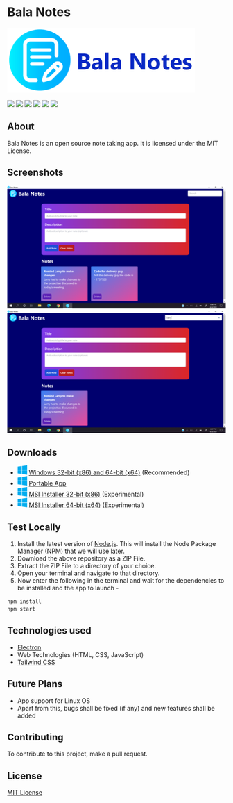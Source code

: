 # Bala Notes

<img src="./screenshots/banner.png" alt="Banner" height="150"/>

<span>![](https://img.shields.io/static/v1?style=for-the-badge&label=Made%20with&message=Javascript&color=yellow) [![](https://img.shields.io/static/v1?style=for-the-badge&label=license&message=MIT&color=blue)](./LICENSE) ![](https://img.shields.io/static/v1?style=for-the-badge&label=Made%20with&message=Electron&color=blueviolet) ![](https://img.shields.io/static/v1?style=for-the-badge&label=node&message=v15.9.0&color=green) ![](https://img.shields.io/static/v1?style=for-the-badge&label=npm&message=v7.8.0&color=blue) ![](https://img.shields.io/static/v1?style=for-the-badge&label=Uses&message=TailwindCSS&color=009dff)</span>

## About

Bala Notes is an open source note taking app. It is licensed under the MIT License.

## Screenshots

![Screenshot 1](./screenshots/Screenshot.png)
![Screenshot 2](./screenshots/Screenshot_2.png)

## Downloads

- <img src="./screenshots/windows.png" width="22"> [Windows 32-bit (x86) and 64-bit (x64)](https://github.com/K-Balaji/BalaNotes/releases/download/4.0.0/Bala_Notes_Setup_x86_x64.exe) (Recommended)
- <img src="./screenshots/windows.png" width="22"> [Portable App](https://github.com/K-Balaji/BalaNotes/releases/download/4.0.0/Bala_Notes_Portable.exe)
- <img src="./screenshots/windows.png" width="22"> [MSI Installer 32-bit (x86)](https://github.com/K-Balaji/BalaNotes/releases/download/4.0.0/Bala_Notes_x86.msi) (Experimental)
- <img src="./screenshots/windows.png" width="22"> [MSI Installer 64-bit (x64)](https://github.com/K-Balaji/BalaNotes/releases/download/4.0.0/Bala_Notes_x64.msi) (Experimental)

## Test Locally

1. Install the latest version of <a href="https://nodejs.org/" target="_blank">Node.js</a>. This will install the Node Package Manager (NPM) that we will use later.
2. Download the above repository as a ZIP File.
3. Extract the ZIP File to a directory of your choice.
4. Open your terminal and navigate to that directory.
5. Now enter the following in the terminal and wait for the dependencies to be installed and the app to launch -

```sh
npm install
npm start
```

## Technologies used

- <a href="https://www.electronjs.org/" target="_blank">Electron</a>
- Web Technologies (HTML, CSS, JavaScript)
- <a href="https://tailwindcss.com/" target="_blank">Tailwind CSS</a>

## Future Plans

- App support for Linux OS
- Apart from this, bugs shall be fixed (if any) and new features shall be added

## Contributing

To contribute to this project, make a pull request.

## License

[MIT License](./LICENSE)
